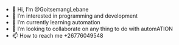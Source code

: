 - 👋 Hi, I’m @GoitsemangLebane
- 👀 I’m interested in programming and development
- 🌱 I’m currently learning automation
- 💞️ I’m looking to collaborate on any thing to do with automATION
- 📫 How to reach me +26776049548

<!---
GoitsemangLebane/GoitsemangLebane is a ✨ special ✨ repository because its `README.md` (this file) appears on your GitHub profile.
You can click the Preview link to take a look at your changes.
--->
